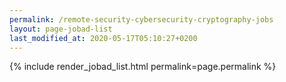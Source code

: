 ```yaml
---
permalink: /remote-security-cybersecurity-cryptography-jobs
layout: page-jobad-list
last_modified_at: 2020-05-17T05:10:27+0200
---
```

{% include render_jobad_list.html permalink=page.permalink %}
